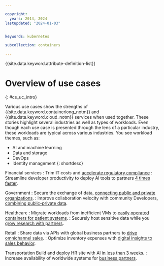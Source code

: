 ```yaml
---

copyright:
  years: 2014, 2024
lastupdated: "2024-01-03"


keywords: kubernetes

subcollection: containers

---
```


{{site.data.keyword.attribute-definition-list}}





# Overview of use cases
{: #cs_uc_intro}

Various use cases show the strengths of {{site.data.keyword.containerlong_notm}} and  {{site.data.keyword.cloud_notm}} services when used together. These stories highlight several industries as well as types of workloads. Even though each use case is presented through the lens of a particular industry, these workloads are typical across various industries. You see workload themes, such as:
* AI and machine learning
* Data and storage
* DevOps
* Identity management
{: shortdesc}

Financial services
:   Trim IT costs and [accelerate regulatory compliance](/docs/containers?topic=containers-cs_uc_finance#uc_mortgage)
:   Streamline developer productivity to deploy AI tools to partners [4 times faster](/docs/containers?topic=containers-cs_uc_finance#uc_payment_tech).

Government
:   Secure the exchange of data, [connecting public and private organizations](/docs/containers?topic=containers-cs_uc_gov#uc_port).
:   Improve collaboration velocity with community Developers, [combining public-private data](/docs/containers?topic=containers-cs_uc_gov#uc_data_mashup).

Healthcare
:   Migrate workloads from inefficient VMs to [easily operated containers for patient systems](/docs/containers?topic=containers-cs_uc_health#uc_migrate).
:   Securely host sensitive data while you [grow research with partners](/docs/containers?topic=containers-cs_uc_health#uc_research).

Retail
:   Share data via APIs with global business partners to [drive omnichannel sales](/docs/containers?topic=containers-cs_uc_retail#uc_data-share).
:   Optimize inventory expenses with [digital insights to sales behavior](/docs/containers?topic=containers-cs_uc_retail#uc_grocer).

Transportation
Build and deploy HR site with AI [in less than 3 weeks](/docs/containers?topic=containers-cs_uc_transport#uc_airline).
:   Increase availability of worldwide systems for [business partners](/docs/containers?topic=containers-cs_uc_transport#uc_shipping).



